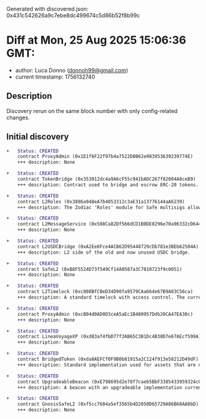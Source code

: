 Generated with discovered.json: 0x431c542626a9c7ebe8dc499674c5d86b52f8b99c

# Diff at Mon, 25 Aug 2025 15:06:36 GMT:

- author: Luca Donno (<donnoh99@gmail.com>)
- current timestamp: 1756132740

## Description

Discovery rerun on the same block number with only config-related changes.

## Initial discovery

```diff
+   Status: CREATED
    contract ProxyAdmin (0x1E1f6F22f97b4a7522D8B62e983953639239774E)
    +++ description: None
```

```diff
+   Status: CREATED
    contract TokenBridge (0x353012dc4a9A6cF55c941bADC267f82004A8ceB9)
    +++ description: Contract used to bridge and escrow ERC-20 tokens.
```

```diff
+   Status: CREATED
    contract L2Roles (0x3886a948eA7b4053312c3aE31a13776144aA6239)
    +++ description: The Zodiac 'Roles' module for Safe multisigs allows defining roles that can call preconfigured targets on behalf of the Gnosis Safe.
```

```diff
+   Status: CREATED
    contract L2MessageService (0x508Ca82Df566dCD1B0DE8296e70a96332cD644ec)
    +++ description: None
```

```diff
+   Status: CREATED
    contract L2USDCBridge (0xA2Ee6Fce4ACB62D95448729cDb781e3BEb62504A)
    +++ description: L2 side of the old and now unused USDC bridge.
```

```diff
+   Status: CREATED
    contract SafeL2 (0xB8F5524D73f549Cf14A0587a3C7810723f9c0051)
    +++ description: None
```

```diff
+   Status: CREATED
    contract L2Timelock (0xc808BfCBeD34D90fa9579CAa664e67B9A03C56ca)
    +++ description: A standard timelock with access control. The current minimum delay is 0s.
```

```diff
+   Status: CREATED
    contract ProxyAdmin (0xcB04d0AD0D3ceA5aEc1B480957Ddb20CA47EA30c)
    +++ description: None
```

```diff
+   Status: CREATED
    contract LineaVoyageXP (0xd83af4fbD77f3AB65C3B1Dc4B38D7e67AEcf599A)
    +++ description: None
```

```diff
+   Status: CREATED
    contract BridgedToken (0xda8AEFCf0F9B0b81915a2C124f913e58212D49dF)
    +++ description: Standard implementation used for assets that are native to the other layer and are bridged to this layer.
```

```diff
+   Status: CREATED
    contract UpgradeableBeacon (0xE798695d2e78f7caeb5BbF3385433959324c02c0)
    +++ description: A beacon with an upgradeable implementation currently set as linea:0xda8AEFCf0F9B0b81915a2C124f913e58212D49dF. Beacon proxy contracts pointing to this beacon will all use its implementation.
```

```diff
+   Status: CREATED
    contract GnosisSafeL2 (0xf5cc7604a5ef3565b4D2050D65729A06B68AA0bD)
    +++ description: None
```
